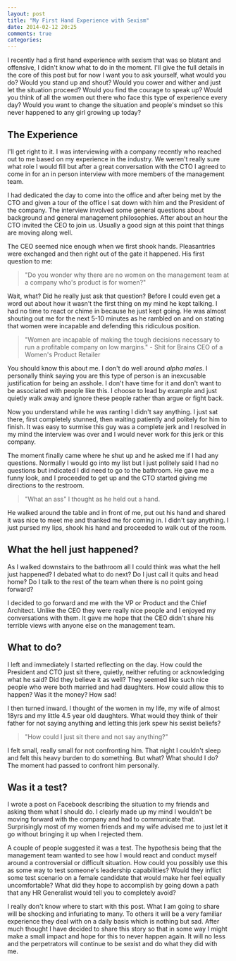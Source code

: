 ```yaml
---
layout: post
title: "My First Hand Experience with Sexism"
date: 2014-02-12 20:25
comments: true
categories: 
---
```


I recently had a first hand experience with sexism that was so blatant and offensive, I didn't know
what to do in the moment.  I'll give the full details in the core of this post but for now I want
you to ask yourself, what would you do?  Would you stand up and shout?  Would you cower and wither
and just let the situation proceed?  Would you find the courage to speak up?  Would you think of all
the women out there who face this type of experience every day?  Would you want to change the
situation and people's mindset so this never happened to any girl growing up today?

<!--more-->

## The Experience

I'll get right to it.  I was interviewing with a company recently who reached out to me based on my
experience in the industry.  We weren't really sure what role I would fill but after a great
conversation with the CTO I agreed to come in for an in person interview with more members of the
management team.

I had dedicated the day to come into the office and after being met by the CTO and given a tour of
the office I sat down with him and the President of the company.  The interview involved some
general questions about background and general management philosophies.  After about an hour the CTO
invited the CEO to join us.  Usually a good sign at this point that things are moving along well.

The CEO seemed nice enough when we first shook hands.  Pleasantries were exchanged and then right
out of the gate it happened.  His first question to me:

> "Do you wonder why there are no women on the management team at a company who's product is for
> women?"

Wait, what?  Did he really just ask that question?  Before I could even get a word out about how it
wasn't the first thing on my mind he kept talking.  I had no time to react or chime in because he
just kept going.  He was almost shouting out me for the next 5-10 minutes as he rambled on and on
stating that women were incapable and defending this ridiculous position.

> "Women are incapable of making the tough decisions necessary to run a profitable company on low
> margins." - Shit for Brains CEO of a Women's Product Retailer


You should know this about me.  I don't do well around _alpha males_.  I personally think saying
you are this type of person is an inexcusable justification for being an asshole.  I don't have time
for it and don't want to be associated with people like this.  I choose to lead by example and just
quietly walk away and ignore these people rather than argue or fight back.

Now you understand while he was ranting I didn't say anything.  I just sat there, first completely
stunned, then waiting patiently and politely for him to finish.  It was easy to surmise this guy was
a complete jerk and I resolved in my mind the interview was over and I would never work for this
jerk or this company.

The moment finally came where he shut up and he asked me if I had any questions.  Normally I would
go into my list but I just politely said I had no questions but indicated I did need to go to the
bathroom.  He gave me a funny look, and I proceeded to get up and the CTO started giving me
directions to the restroom.

> "What an ass" I thought as he held out a hand.

He walked around the table and in front of me, put out his hand and shared it was nice to meet me
and thanked me for coming in.  I didn't say anything. I just pursed my lips, shook his hand and
proceeded to walk out of the room.

## What the hell just happened?

As I walked downstairs to the bathroom all I could think was what the hell just happened?  I debated
what to do next?  Do I just call it quits and head home?  Do I talk to the rest of the team when
there is no point going forward?

I decided to go forward and me with the VP or Product and the Chief Architect.  Unlike the CEO they
were really nice people and I enjoyed my conversations with them.  It gave me hope that the CEO
didn't share his terrible views with anyone else on the management team.

## What to do?

I left and immediately I started reflecting on the day.  How could the President and CTO just sit
there, quietly, neither refuting or acknowledging what he said?  Did they believe it as well?  They
seemed like such nice people who were both married and had daughters.  How could allow this to
happen?  Was it the money?  How sad!

I then turned inward.  I thought of the women in my life, my wife of almost 18yrs and my little 4.5
year old daughters.  What would they think of their father for not saying anything and letting this
jerk spew his sexist beliefs?

> "How could I just sit there and not say anything?"

I felt small, really small for not confronting him.  That night I couldn't sleep and felt this heavy
burden to do something.  But what?  What should I do?  The moment had passed to confront him
personally.

## Was it a test?

I wrote a post on Facebook describing the situation to my friends and asking them what I should do.
I clearly made up my mind I wouldn't be moving forward with the company and had to communicate that.
Surprisingly most of my women friends and my wife advised me to just let it go without bringing it
up when I rejected them.

A couple of people suggested it was a test.  The hypothesis being that the management team wanted to
see how I would react and conduct myself around a controversial or difficult situation.  How could
you possibly use this as some way to test someone's leadership capabilities?  Would they inflict
some test scenario on a female candidate that would make her feel equally uncomfortable?  What did
they hope to accomplish by going down a path that any HR Generalist would tell you to completely
avoid?



I really don't know where to start with this post.  What I am going to share will be shocking and
infuriating to many.  To others it will be a very familiar experience they deal with on a daily
basis which is nothing but sad.  After much thought I have decided to share this story so that in
some way I might make a small impact and hope for this to never happen again.  It will no less and
the perpetrators will continue to be sexist and do what they did with me.

